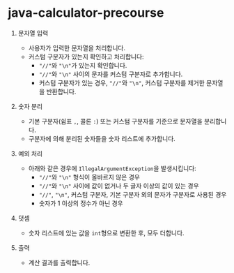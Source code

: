 # java-calculator-precourse

1. 문자열 입력
   - 사용자가 입력한 문자열을 처리합니다.
   - 커스텀 구분자가 있는지 확인하고 처리합니다:
     - `"//"`와 `"\n"`가 있는지 확인합니다.
     - `"//"`와 `"\n"` 사이의 문자를 커스텀 구분자로 추가합니다.
     - 커스텀 구분자가 있는 경우, `"//"`와 `"\n"`, 커스텀 구분자를 제거한 문자열을 반환합니다.

2. 숫자 분리
   - 기본 구분자(쉼표 `,`, 콜론 `:`) 또는 커스텀 구분자를 기준으로 문자열을 분리합니다.
   - 구분자에 의해 분리된 숫자들을 숫자 리스트에 추가합니다.

3. 예외 처리
   - 아래와 같은 경우에 `IllegalArgumentException`을 발생시킵니다:
     - `"//"`와 `"\n"` 형식이 올바르지 않은 경우
     - `"//"`와 `"\n"` 사이에 값이 없거나 두 글자 이상의 값이 있는 경우
     - `"//"`, `"\n"`, 커스텀 구분자, 기본 구분자 외의 문자가 구분자로 사용된 경우
     - 숫자가 1 이상의 정수가 아닌 경우

4. 덧셈
   - 숫자 리스트에 있는 값을 `int`형으로 변환한 후, 모두 더합니다.

5. 출력
   - 계산 결과를 출력합니다.

